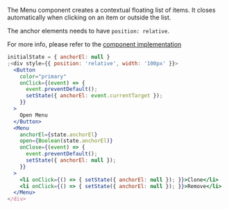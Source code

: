 The Menu component creates a contextual floating list of items. It closes automatically when clicking on an item or outside the list.

The anchor elements needs to have `position: relative`.

For more info, please refer to the <a href="https://github.com/gazpachu/sugui/tree/master/src/components/menu/index.jsx" target="_blank">component implementation</a>

```jsx
initialState = { anchorEl: null }
;<div style={{ position: 'relative', width: '100px' }}>
  <Button
    color="primary"
    onClick={(event) => {
      event.preventDefault();
      setState({ anchorEl: event.currentTarget });
    }}
  >
    Open Menu
  </Button>
  <Menu
    anchorEl={state.anchorEl}
    open={Boolean(state.anchorEl)}
    onClose={(event) => {
      event.preventDefault();
      setState({ anchorEl: null });
    }}
  >
    <li onClick={() => { setState({ anchorEl: null }); }}>Clone</li>
    <li onClick={() => { setState({ anchorEl: null }); }}>Remove</li>
  </Menu>
</div>
```
